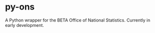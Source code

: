 # py-ons
A Python wrapper for the BETA Office of National Statistics. Currently in early development.
